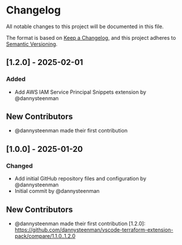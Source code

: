 # Changelog

All notable changes to this project will be documented in this file.

The format is based on [Keep a Changelog](https://keepachangelog.com/en/1.0.0/),
and this project adheres to [Semantic Versioning](https://semver.org/spec/v2.0.0.html).

## [1.2.0] - 2025-02-01

### Added
- Add AWS IAM Service Principal Snippets extension by @dannysteenman

## New Contributors
* @dannysteenman made their first contribution
## [1.0.0] - 2025-01-20

### Changed
- Add initial GitHub repository files and configuration by @dannysteenman
- Initial commit by @dannysteenman

## New Contributors
* @dannysteenman made their first contribution
[1.2.0]: https://github.com/dannysteenman/vscode-terraform-extension-pack/compare/1.1.0..1.2.0

<!-- generated by git-cliff -->
